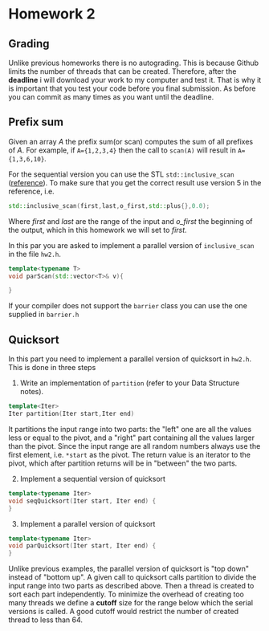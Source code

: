 # Homework 2

## Grading

Unlike previous homeworks there is no autograding. This is because Github limits the number of
threads that can be created. Therefore, after the __deadline__ i will download your work to my computer and test it. That is why it is important that you test your code before you final submission.
As before you can commit as many times as you want until the deadline.

## Prefix sum

Given an array _A_ the prefix sum(or scan) computes the sum of all prefixes of _A_. For example, if ```A={1,2,3,4}``` then the call to ```scan(A)``` will result in ```A={1,3,6,10}```.

For the sequential version you can use the STL ```std::inclusive_scan``` ([reference](https://en.cppreference.com/w/cpp/algorithm/inclusive_scan)). To make sure that you get the correct result use version 5 in the reference, i.e.

```cpp
std::inclusive_scan(first,last,o_first,std::plus{},0.0);
```
Where _first_ and _last_ are the range of the input and _o\_first_ the beginning of the output, which in this homework we will set to _first_.

In this par you are asked to implement a parallel version of ```inclusive_scan``` in the file ```hw2.h```.
```cpp
template<typename T>
void parScan(std::vector<T>& v){

}
```
If your compiler does not support the ```barrier``` class you can use the one supplied in ```barrier.h```

## Quicksort

In this part you need to implement a parallel version of quicksort in ```hw2.h```. This is done in three steps
1. Write an implementation of ```partition``` (refer to your Data Structure notes).

```cpp
template<Iter>
Iter partition(Iter start,Iter end)
```
It partitions the input range into two parts: the "left" one are all the values less or equal to the pivot, and
a "right" part containing all the values larger than the pivot. Since the input range are all random numbers always
use the first element, i.e. ```*start``` as the pivot. The return value is an iterator to the pivot, which after
partition returns will be in "between" the two parts.

2. Implement a sequential version of quicksort

```cpp
template<typename Iter>
void seqQuicksort(Iter start, Iter end) {
}

```
3. Implement a parallel version of quicksort

```cpp
template<typename Iter>
void parQuicksort(Iter start, Iter end) {
}
```
Unlike previous examples, the parallel version of quicksort is "top down" instead of "bottom up". A given call
to quicksort calls partition to divide the input range into two parts as described above. Then a thread is created
to sort each part independently. To minimize the overhead of creating too many threads we define a __cutoff__ size
for the range below which the serial versions is called. A good cutoff would restrict the number of created thread to 
less than 64.